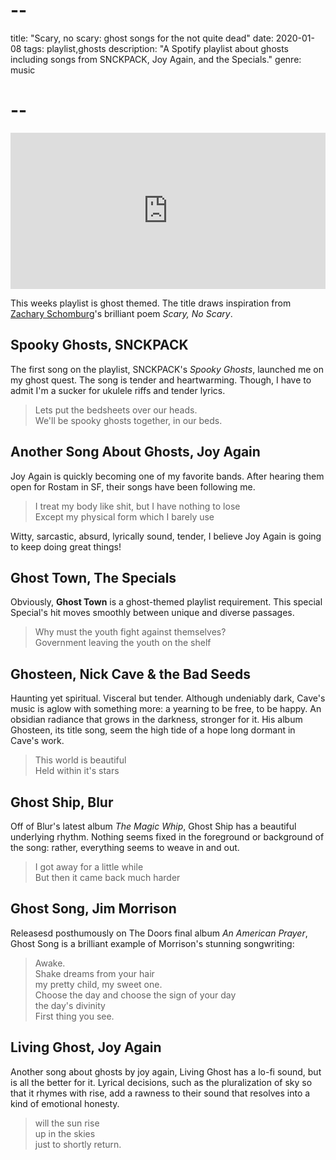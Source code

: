 # --
title: "Scary, no scary: ghost songs for the not quite dead"
date: 2020-01-08
tags: playlist,ghosts
description: "A Spotify playlist about ghosts including songs from SNCKPACK, Joy Again, and the Specials."
genre: music
# --

<div class="frame-wrap mx-auto sm:float-right">
<iframe src="https://open.spotify.com/embed/playlist/6ahal05QUid7ZpNTBfsG9g" width="100%" height="250" frameborder="0" allowtransparency="true" allow="encrypted-media"></iframe>
</div>

This weeks playlist is ghost themed. The title draws inspiration from [Zachary Schomburg](https://www.poetryfoundation.org/poets/zachary-schomburg)'s brilliant poem _Scary, No Scary_.

## Spooky Ghosts, SNCKPACK

The first song on the playlist, SNCKPACK's _Spooky Ghosts_, launched me on my ghost quest. The song is tender and heartwarming. Though, I have to admit I'm a sucker for ukulele riffs and tender lyrics.

> Lets put the bedsheets over our heads.  
> We'll be spooky ghosts together, in our beds.


## Another Song About Ghosts, Joy Again

Joy Again is quickly becoming one of my favorite bands. After hearing them open for Rostam in SF, their songs have been following me.

> I treat my body like shit, but I have nothing to lose  
> Except my physical form which I barely use

Witty, sarcastic, absurd, lyrically sound, tender, I believe Joy Again is going to keep doing great things!

## Ghost Town, The Specials

Obviously, **Ghost Town** is a ghost-themed playlist requirement. This special Special's hit moves smoothly between unique and diverse passages.

> Why must the youth fight against themselves?  
> Government leaving the youth on the shelf

## Ghosteen, Nick Cave & the Bad Seeds

Haunting yet spiritual. Visceral but tender. Although undeniably dark, Cave's music is aglow with something more: a yearning to be free, to be happy. An obsidian radiance that grows in the darkness, stronger for it. His album Ghosteen, its title song, seem the high tide of a hope long dormant in Cave's work.

> This world is beautiful  
> Held within it's stars

## Ghost Ship, Blur

Off of Blur's latest album *The Magic Whip*, Ghost Ship has a beautiful underlying rhythm. Nothing seems fixed in the foreground or background of the song: rather, everything seems to weave in and out.

> I got away for a little while  
> But then it came back much harder

## Ghost Song, Jim Morrison

Releasesd posthumously on The Doors final album *An American Prayer*, Ghost Song is a brilliant example of Morrison's stunning songwriting:

> Awake.  
> Shake dreams from your hair  
> my pretty child, my sweet one.  
> Choose the day and choose the sign of your day  
> the day's divinity  
> First thing you see.

## Living Ghost, Joy Again

Another song about ghosts by joy again, Living Ghost has a lo-fi sound, but is all the better for it. Lyrical decisions, such as the pluralization of sky so that it rhymes with rise, add a rawness to their sound that resolves into a kind of emotional honesty.

> will the sun rise  
> up in the skies  
> just to shortly return.
